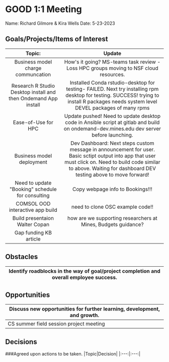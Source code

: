 # GOOD 1:1 Meeting 
Name: Richard Gilmore & Kira Wells
Date: 5-23-2023
## Goals/Projects/Items of Interest 
|Topic:|Update|
|:---:|:---:| 
| Business model charge communcation | How's it going? MS-teams task review - Loss HPC groups moving to NSF cloud resources.
| Research R Studio Desktop install and then Ondemand App install | Installed Conda rstudio-desktop for testing- FAILED. Next try installing rpm desktop for testing. SUCCESS! trying to install R packages needs system level DEVEL packages of many rpms
|Ease-of-Use for HPC| Update pushed! Need to update desktop code in Ansible script at gitlab and build on ondemand-dev.mines.edu dev server before launching. |
| Business model deployment | Dev Dashboard: Next steps custom message in announcement for user. Basic sctipt output into app that user must click on. Need to build code similar to above.  Waiting for dashboard DEV testing above to move forward!
| Need to update "Booking" schedule for consulting | Copy webpage info to Bookings!!!
|COMSOL OOD interactive app build| need to clone OSC example code!! 
| Build presentaion Walter Copan | how are we supporting researchers at Mines, Budgets guidance? 
| Gap funding KB article | 

## Obstacles
|Identify roadblocks in the way of goal/project completion and overall employee success.|
|---|

## Opportunities 
|Discuss new opportunities for further learning, development, and growth.|
|---|
|CS summer field session project meeting | First student meeting Tuesday afternoon. Brushing up presentation and copying relavant material to pass on to students. Writing Scope and push goals for project completion. Background and research supporting goal. Gathering available docuementation. Making student copies. Completed into do Fluent and project in person on may23. Example code of UDF interface programed. Scheme doccumentation is lacking. Team will reach out to ANSYS on forum for more help documentation. Into to full mesh and zoning next week. Need to provide dev mesh for zones and full simulation mesh. Colormap project started up, and RAW data goal introduced.


## Decisions
###Agreed upon actions to be taken.
|Topic|Decision|
|:---:|:---:|

